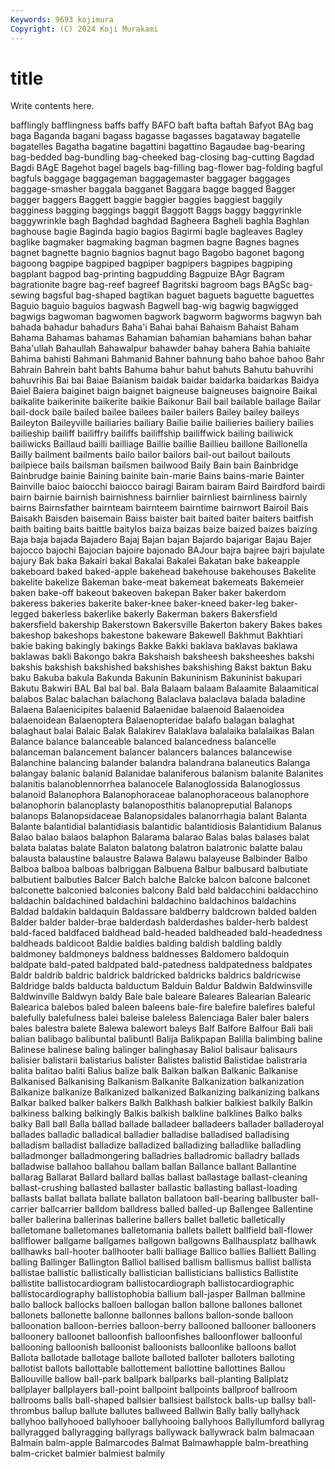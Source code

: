 ```yaml
---
Keywords: 9693 kojimura
Copyright: (C) 2024 Koji Murakami
---
```


# title

Write contents here.



bafflingly bafflingness
baffs baffy BAFO baft bafta baftah Bafyot BAg bag baga
Baganda bagani bagass bagasse bagasses bagataway bagatelle bagatelles Bagatha bagatine
bagattini bagattino Bagaudae bag-bearing bag-bedded bag-bundling bag-cheeked bag-closing bag-cutting Bagdad
Bagdi BAgE Bagehot bagel bagels bag-filling bag-flower bag-folding bagful bagfuls
baggage baggageman baggagemaster baggager baggages baggage-smasher baggala bagganet Baggara bagge
bagged Bagger bagger baggers Baggett baggie baggier baggies baggiest baggily
bagginess bagging baggings baggit Baggott Baggs baggy baggyrinkle baggywrinkle bagh
Baghdad baghdad Bagheera Bagheli baghla Baghlan baghouse bagie Baginda bagio
bagios Bagirmi bagle bagleaves Bagley baglike bagmaker bagmaking bagman bagmen
bagne Bagnes bagnes bagnet bagnette bagnio bagnios bagnut bago Bagobo
bagonet bagong bagoong bagpipe bagpiped bagpiper bagpipers bagpipes bagpiping bagplant
bagpod bag-printing bagpudding Bagpuize BAgr Bagram bagrationite bagre bag-reef bagreef
Bagritski bagroom bags BAgSc bag-sewing bagsful bag-shaped bagtikan baguet baguets
baguette baguettes Baguio baguio baguios bagwash Bagwell bag-wig bagwig bagwigged
bagwigs bagwoman bagwomen bagwork bagworm bagworms bagwyn bah bahada bahadur
bahadurs Baha'i Bahai bahai Bahaism Bahaist Baham Bahama Bahamas bahamas
Bahamian bahamian bahamians bahan bahar Baha'ullah Bahaullah Bahawalpur bahawder bahay
bahera Bahia bahiaite Bahima bahisti Bahmani Bahmanid Bahner bahnung baho
bahoe bahoo Bahr Bahrain Bahrein baht bahts Bahuma bahur bahut
bahuts Bahutu bahuvrihi bahuvrihis Bai bai Baiae Baianism baidak baidar
baidarka baidarkas Baidya Baiel Baiera baiginet baign baignet baigneuse baigneuses
baignoire Baikal baikalite baikerinite baikerite baikie Baikonur Bail bail bailable
bailage Bailar bail-dock baile bailed bailee bailees bailer bailers Bailey
bailey baileys Baileyton Baileyville bailiaries bailiary Bailie bailie bailieries bailiery
bailies bailieship bailiff bailiffry bailiffs bailiffship bailiffwick bailing bailiwick bailiwicks
Baillaud bailli bailliage Baillie baillie Baillieu baillone Baillonella Bailly bailment
bailments bailo bailor bailors bail-out bailout bailouts bailpiece bails bailsman
bailsmen bailwood Baily Bain bain Bainbridge Bainbrudge bainie Baining bainite
bain-marie Bains bains-marie Bainter Bainville baioc baiocchi baiocco bairagi Bairam
bairam Baird Bairdford bairdi bairn bairnie bairnish bairnishness bairnlier bairnliest
bairnliness bairnly bairns Bairnsfather bairnteam bairnteem bairntime bairnwort Bairoil Bais
Baisakh Baisden baisemain Baiss baister bait baited baiter baiters baitfish
baith baiting baits baittle baitylos baiza baizas baize baized baizes
baizing Baja baja bajada Bajadero Bajaj Bajan bajan Bajardo bajarigar
Bajau Bajer bajocco bajochi Bajocian bajoire bajonado BAJour bajra bajree
bajri bajulate bajury Bak baka Bakairi bakal Bakalai Bakalei Bakatan
bake bakeapple bakeboard baked baked-apple bakehead bakehouse bakehouses Bakelite bakelite
bakelize Bakeman bake-meat bakemeat bakemeats Bakemeier baken bake-off bakeout bakeoven
bakepan Baker baker bakerdom bakeress bakeries bakerite baker-knee baker-kneed baker-leg
baker-legged bakerless bakerlike bakerly Bakerman bakers Bakersfield bakersfield bakership Bakerstown
Bakersville Bakerton bakery Bakes bakes bakeshop bakeshops bakestone bakeware Bakewell
Bakhmut Bakhtiari bakie baking bakingly bakings Bakke Bakki baklava baklavas
baklawa baklawas bakli Bakongo bakra Bakshaish baksheesh baksheeshes bakshi bakshis
bakshish bakshished bakshishes bakshishing Bakst baktun Baku baku Bakuba bakula
Bakunda Bakunin Bakuninism Bakuninist bakupari Bakutu Bakwiri BAL Bal bal
bal. Bala Balaam balaam Balaamite Balaamitical balabos Balac balachan balachong
Balaclava balaclava balada baladine Balaena Balaenicipites balaenid Balaenidae balaenoid Balaenoidea
balaenoidean Balaenoptera Balaenopteridae balafo balagan balaghat balaghaut balai Balaic Balak
Balakirev Balaklava balalaika balalaikas Balan Balance balance balanceable balanced balancedness
balancelle balanceman balancement balancer balancers balances balancewise Balanchine balancing balander
balandra balandrana balaneutics Balanga balangay balanic balanid Balanidae balaniferous balanism
balanite Balanites balanitis balanoblennorrhea balanocele Balanoglossida Balanoglossus balanoid Balanophora Balanophoraceae
balanophoraceous balanophore balanophorin balanoplasty balanoposthitis balanopreputial Balanops balanops Balanopsidaceae Balanopsidales
balanorrhagia balant Balanta Balante balantidial balantidiasis balantidic balantidiosis Balantidium Balanus
Balao balao balaos balaphon Balarama balarao Balas balas balases balat
balata balatas balate Balaton balatong balatron balatronic balatte balau balausta
balaustine balaustre Balawa Balawu balayeuse Balbinder Balbo Balboa balboa balboas
balbriggan Balbuena Balbur balbusard balbutiate balbutient balbuties Balcer Balch balche
Balcke balcon balcone balconet balconette balconied balconies balcony Bald bald
baldacchini baldacchino baldachin baldachined baldachini baldachino baldachinos baldachins Baldad baldakin
baldaquin Baldassare baldberry baldcrown balded balden Balder balder balder-brae balderdash
balderdashes balder-herb baldest bald-faced baldfaced baldhead bald-headed baldheaded bald-headedness baldheads
baldicoot Baldie baldies balding baldish baldling baldly baldmoney baldmoneys baldness
baldnesses Baldomero baldoquin baldpate bald-pated baldpated bald-patedness baldpatedness baldpates Baldr
baldrib baldric baldrick baldricked baldricks baldrics baldricwise Baldridge balds balducta
balductum Balduin Baldur Baldwin Baldwinsville Baldwinville Baldwyn baldy Bale bale
baleare Baleares Balearian Balearic Balearica balebos baled baleen baleens bale-fire
balefire balefires baleful balefully balefulness balei baleise baleless Balenciaga Baler
baler balers bales balestra balete Balewa balewort baleys Balf Balfore
Balfour Bali bali balian balibago balibuntal balibuntl Balija Balikpapan Balilla
balimbing baline Balinese balinese baling balinger balinghasay Baliol balisaur balisaurs
balisier balistarii balistarius balister Balistes balistid Balistidae balistraria balita balitao
baliti Balius balize balk Balkan balkan Balkanic Balkanise Balkanised Balkanising
Balkanism Balkanite Balkanization balkanization Balkanize balkanize Balkanized balkanized Balkanizing balkanizing
balkans Balkar balked balker balkers Balkh Balkhash balkier balkiest balkily
Balkin balkiness balking balkingly Balkis balkish balkline balklines Balko balks
balky Ball ball Balla ballad ballade balladeer balladeers ballader balladeroyal
ballades balladic balladical balladier balladise balladised balladising balladism balladist balladize
balladized balladizing balladlike balladling balladmonger balladmongering balladries balladromic balladry ballads
balladwise ballahoo ballahou ballam ballan Ballance ballant Ballantine ballarag Ballarat
Ballard ballard ballas ballast ballastage ballast-cleaning ballast-crushing ballasted ballaster ballastic
ballasting ballast-loading ballasts ballat ballata ballate ballaton ballatoon ball-bearing ballbuster
ball-carrier ballcarrier balldom balldress balled balled-up Ballengee Ballentine baller ballerina
ballerinas ballerine ballers ballet balletic balletically balletomane balletomanes balletomania ballets
ballett ballfield ball-flower ballflower ballgame ballgames ballgown ballgowns Ballhausplatz ballhawk
ballhawks ball-hooter ballhooter balli balliage Ballico ballies Balliett Balling balling
Ballinger Ballington Balliol ballised ballism ballismus ballist ballista ballistae ballistic
ballistically ballistician ballisticians ballistics Ballistite ballistite ballistocardiogram ballistocardiograph ballistocardiographic ballistocardiography
ballistophobia ballium ball-jasper Ballman ballmine ballo ballock ballocks balloen ballogan
ballon ballone ballones ballonet ballonets ballonette ballonne ballonnes ballons ballon-sonde
balloon balloonation balloon-berries balloon-berry ballooned ballooner ballooners balloonery balloonet balloonfish
balloonfishes balloonflower balloonful ballooning balloonish balloonist balloonists balloonlike balloons ballot
Ballota ballotade ballotage ballote balloted balloter balloters balloting ballotist ballots
ballottable ballottement ballottine ballottines Ballou Ballouville ballow ball-park ballpark ballparks
ball-planting Ballplatz ballplayer ballplayers ball-point ballpoint ballpoints ballproof ballroom ballrooms
balls ball-shaped ballsier ballsiest ballstock balls-up ballsy ball-thrombus ballup ballute
ballutes ballweed Ballwin Bally bally ballyhack ballyhoo ballyhooed ballyhooer ballyhooing
ballyhoos Ballyllumford ballyrag ballyragged ballyragging ballyrags ballywack ballywrack balm balmacaan
Balmain balm-apple Balmarcodes Balmat Balmawhapple balm-breathing balm-cricket balmier balmiest balmily
